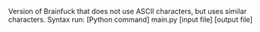 Version of Brainfuck that does not use ASCII characters, but uses similar characters.
Syntax run: [Python command] main.py [input file] [output file]
